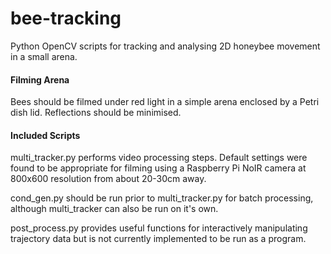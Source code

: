# bee-tracking
Python OpenCV scripts for tracking and analysing 2D honeybee movement in a small arena.

#### Filming Arena
Bees should be filmed under red light in a simple arena enclosed by a Petri dish lid. Reflections should be minimised.

#### Included Scripts
multi_tracker.py performs video processing steps. Default settings were found to be appropriate for filming using a Raspberry Pi NoIR camera at 800x600 resolution from about 20-30cm away.

cond_gen.py should be run prior to multi_tracker.py for batch processing, although multi_tracker can also be run on it's own.

post_process.py provides useful functions for interactively manipulating trajectory data but is not currently implemented to be run as a program.
